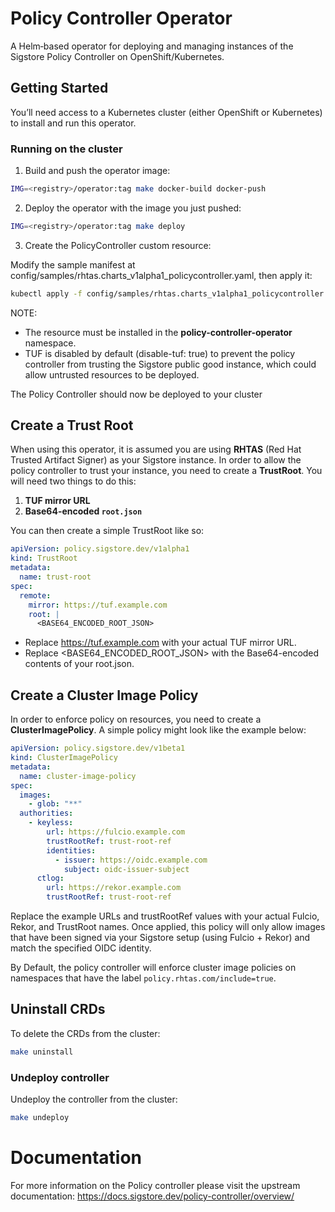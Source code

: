 # Policy Controller Operator
A Helm‑based operator for deploying and managing instances of the Sigstore Policy Controller on OpenShift/Kubernetes.

## Getting Started
You’ll need access to a Kubernetes cluster (either OpenShift or Kubernetes) to install and run this operator.

### Running on the cluster
1. Build and push the operator image:
```sh
IMG=<registry>/operator:tag make docker-build docker-push
```

2. Deploy the operator with the image you just pushed:
```sh
IMG=<registry>/operator:tag make deploy
```

3. Create the PolicyController custom resource:

Modify the sample manifest at config/samples/rhtas.charts_v1alpha1_policycontroller.yaml, then apply it:
```sh
kubectl apply -f config/samples/rhtas.charts_v1alpha1_policycontroller.yaml
```

NOTE:
* The resource must be installed in the **policy-controller-operator** namespace.
* TUF is disabled by default (disable-tuf: true) to prevent the policy controller from trusting the Sigstore public good instance, which could allow untrusted resources to be deployed.

The Policy Controller should now be deployed to your cluster

## Create a Trust Root
When using this operator, it is assumed you are using **RHTAS** (Red Hat Trusted Artifact Signer) as your Sigstore instance. In order to allow the policy controller to trust your instance, you need to create a **TrustRoot**. You will need two things to do this:

1. **TUF mirror URL**  
2. **Base64-encoded `root.json`**

You can then create a simple TrustRoot like so:

```yaml
apiVersion: policy.sigstore.dev/v1alpha1
kind: TrustRoot
metadata:
  name: trust-root
spec:
  remote:
    mirror: https://tuf.example.com
    root: |
      <BASE64_ENCODED_ROOT_JSON>
```

* Replace https://tuf.example.com with your actual TUF mirror URL.
* Replace <BASE64_ENCODED_ROOT_JSON> with the Base64-encoded contents of your root.json.

## Create a Cluster Image Policy
In order to enforce policy on resources, you need to create a **ClusterImagePolicy**. A simple policy might look like the example below:

```yaml
apiVersion: policy.sigstore.dev/v1beta1
kind: ClusterImagePolicy
metadata:
  name: cluster-image-policy
spec:
  images:
    - glob: "**"
  authorities:
    - keyless:
        url: https://fulcio.example.com
        trustRootRef: trust-root-ref
        identities:
          - issuer: https://oidc.example.com
            subject: oidc-issuer-subject
      ctlog:
        url: https://rekor.example.com
        trustRootRef: trust-root-ref
```

Replace the example URLs and trustRootRef values with your actual Fulcio, Rekor, and TrustRoot names. Once applied, this policy will only allow images that have been signed via your Sigstore setup (using Fulcio + Rekor) and match the specified OIDC identity.

By Default, the policy controller will enforce cluster image policies on namespaces that have the label `policy.rhtas.com/include=true`.

## Uninstall CRDs
To delete the CRDs from the cluster:

```sh
make uninstall
```

### Undeploy controller
Undeploy the controller from the cluster:

```sh
make undeploy
```

# Documentation
For more information on the Policy controller please visit the upstream documentation: https://docs.sigstore.dev/policy-controller/overview/
